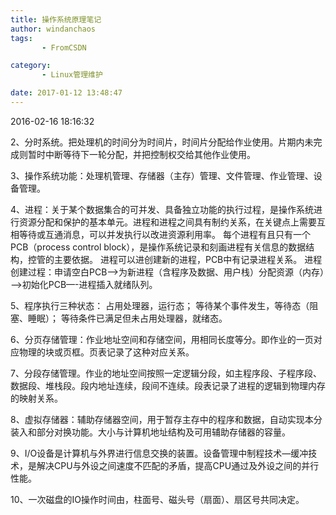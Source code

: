 ```yaml
---
title: 操作系统原理笔记
author: windanchaos
tags: 
       - FromCSDN

category: 
       - Linux管理维护

date: 2017-01-12 13:48:47
---
```

2016-02-16 18:16:32

2、分时系统。把处理机的时间分为时间片，时间片分配给作业使用。片期内未完成则暂时中断等待下一轮分配，并把控制权交给其他作业使用。

3、操作系统功能：处理机管理、存储器（主存）管理、文件管理、作业管理、设备管理。

4、进程：关于某个数据集合的可并发、具备独立功能的执行过程，是操作系统进行资源分配和保护的基本单元。进程和进程之间具有制约关系，在关键点上需要互相等待或互通消息，可以并发执行以改进资源利用率。
每个进程有且只有一个PCB（process control block），是操作系统记录和刻画进程有关信息的数据结构，控管的主要依据。
进程可以进创建新的进程，PCB中有记录进程关系。
进程创建过程：申请空白PCB—>为新进程（含程序及数据、用户栈）分配资源（内存）—->初始化PCB—-进程插入就绪队列。

5、程序执行三种状态：
占用处理器，运行态；
等待某个事件发生，等待态（阻塞、睡眠）；
等待条件已满足但未占用处理器，就绪态。

6、分页存储管理：作业地址空间和存储空间，用相同长度等分。即作业的一页对应物理的块或页框。页表记录了这种对应关系。

7、分段存储管理。作业的地址空间按照一定逻辑分段，如主程序段、子程序段、数据段、堆栈段。段内地址连续，段间不连续。段表记录了进程的逻辑到物理内存的映射关系。

8、虚拟存储器：辅助存储器空间，用于暂存主存中的程序和数据，自动实现本分装入和部分对换功能。大小与计算机地址结构及可用辅助存储器的容量。

9、I/O设备是计算机与外界进行信息交换的装置。设备管理中制程技术—缓冲技术，是解决CPU与外设之间速度不匹配的矛盾，提高CPU通过及外设之间的并行性能。

10、一次磁盘的IO操作时间由，柱面号、磁头号（扇面）、扇区号共同决定。